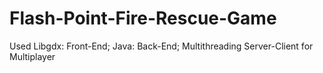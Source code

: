 # Flash-Point-Fire-Rescue-Game
Used Libgdx: Front-End; Java: Back-End; Multithreading Server-Client for Multiplayer
